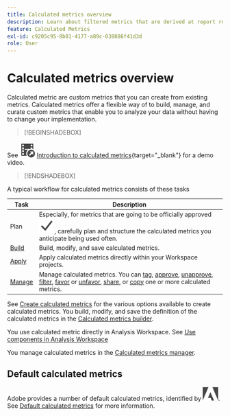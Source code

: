```yaml
---
title: Calculated metrics overview
description: Learn about filtered metrics that are derived at report run time.
feature: Calculated Metrics
exl-id: c9205c95-8b01-4177-a89c-038886f41d3d
role: User
---
```

# Calculated metrics overview

Calculated metric are custom metrics that you can create from existing metrics. Calculated metrics offer a flexible way of to  build, manage, and curate custom metrics that enable you to analyze your data without having to change your implementation.



>[!BEGINSHADEBOX]

See ![VideoCheckedOut](/help/assets/icons/VideoCheckedOut.svg) [Introduction to calculated metrics](https://video.tv.adobe.com/v/31787/?learn=on){target=&#34;_blank&#34;} for a demo video.

>[!ENDSHADEBOX]

A typical workflow for calculated metrics consists of these tasks

| Task | Description |
| --- | --- |
| Plan | Especially, for metrics that are going to be officially approved ![Checkmark](/help/assets/icons/Checkmark.svg), carefully plan and structure the calculated metrics you anticipate being used often.  |
| [Build](/help/components/calc-metrics/cm-workflow/cm-build-metrics.md) | Build, modify, and save calculated metrics. |
| [Apply](/help/components/use-components-in-workspace.md) | Apply calculated metrics directly within your Workspace projects. |
| [Manage](/help/components/calc-metrics/cm-workflow/cm-manager.md) | Manage calculated metrics. You can [tag](/help/components/calc-metrics/cm-workflow/cm-tagging.md), [approve](/help/components/calc-metrics/cm-workflow/cm-approving.md), [unapprove](/help/components/calc-metrics/cm-workflow/cm-approving.md), [filter](/help/components/calc-metrics/cm-workflow/cm-filter.md), [favor](/help/components/calc-metrics/cm-workflow/cm-favorite.md) or [unfavor](/help/components/calc-metrics/cm-workflow/cm-favorite.md), [share](/help/components/calc-metrics/cm-workflow/cm-sharing.md), or [copy](/help/components/calc-metrics/cm-workflow/cm-copy.md) one or more calculated metrics. |

See [Create calculated metrics](/help/components/calc-metrics/cm-workflow/cm-workflow.md) for the various options available to create calculated metrics. You build, modify, and save the definition of the calculated metrics in the [Calculated metrics builder](cm-workflow/cm-build-metrics.md).

You use calculated metric directly in Analysis Workspace. See [Use components in Analysis Workspace](/help/components/use-components-in-workspace.md)

You manage calculated metrics in the [Calculated metrics manager](cm-workflow/cm-manager.md).

## Default calculated metrics

Adobe provides a number of default calculated metrics, identified by ![AdobeLogoSmall](/help/assets/icons/AdobeLogoSmall.svg). See [Default calculated metrics](/help/components/calc-metrics/default-calcmetrics.md) for more information.
